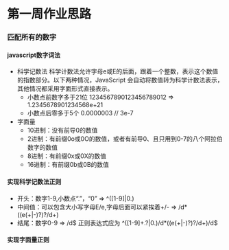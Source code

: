 第一周作业思路
=============
### 匹配所有的数字
#### javascript数字词法
+ 科学记数法
    科学计数法允许字母e或E的后面，跟着一个整数，表示这个数值的指数部分。以下两种情况，JavaScript 会自动将数值转为科学计数法表示，其他情况都采用字面形式直接表示。
    + 小数点前数字多于21位 
        1234567890123456789012 => 1.2345678901234568e+21
    + 小数点后零多于5个
        0.0000003 // 3e-7
+ 字面量
    + 10进制：没有前导0的数值
    + 2进制：有前缀0o或0O的数值，或者有前导0、且只用到0-7的八个阿拉伯数字的数值
    + 8进制：有前缀0x或0X的数值
    + 16进制：有前缀0b或0B的数值

#### 实现科学记数法正则
+ 开头：数字1-9,小数点“.”，“0” =>  ^([1-9]|0.)
+ 中间值：可以包含大小写字母E/e,字母后面可以紧挨着+/-  => /d*((e(\+|\-)?)?/d+)
+ 结尾：数字0-9 => /d$
正则表达式应为 ^([1-9]+.?|0.)/d*((e(\+|\-)?)?/d+)/d$
#### 实现字面量正则
